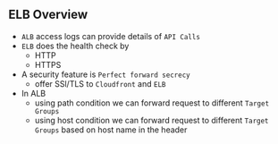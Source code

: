 ## ELB Overview

- `ALB` access logs can provide details of `API Calls`
- `ELB` does the health check by
  - HTTP
  - HTTPS
- A security feature is `Perfect forward secrecy`
  - offer SSl/TLS to `Cloudfront` and `ELB`
- In ALB
  - using path condition we can forward request to different `Target Groups`
  - using host condition we can forward request to different `Target Groups` based on host name in the header
